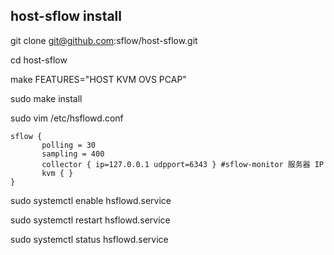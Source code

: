 host-sflow install
------------------

git clone git@github.com:sflow/host-sflow.git

cd host-sflow

make FEATURES="HOST KVM OVS PCAP"

sudo make install

sudo vim /etc/hsflowd.conf

   
    sflow {
           polling = 30
           sampling = 400
           collector { ip=127.0.0.1 udpport=6343 } #sflow-monitor 服务器 IP
           kvm { }
    }
     
sudo systemctl enable hsflowd.service

sudo systemctl restart hsflowd.service

sudo systemctl status hsflowd.service



